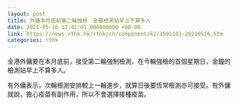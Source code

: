 ```yaml
---
layout: post
title: 外傭本月底前第二輪強檢　金鐘檢測站早上不算多人
date: 2021-05-16 12:41:01.000000000 +08:00
link: https://news.rthk.hk/rthk/ch/component/k2/1591161-20210516.htm
categories: rthk
---
```


全港外傭要在本月底前，接受第二輪強制檢測，在今輪強檢的首個星期日，金鐘的檢測站早上不算多人。 

有外傭表示，次輪檢測安排較上一輪進步，就算日後要恆常檢測亦可接受。有外傭就說，擔心疫苗有副作用，所以不會選擇接種疫苗。
